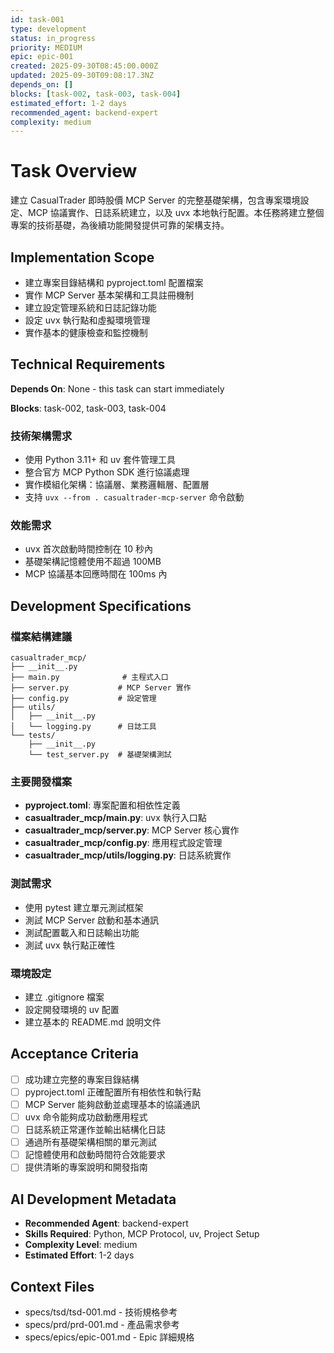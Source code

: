 ```yaml
---
id: task-001
type: development
status: in_progress
priority: MEDIUM
epic: epic-001
created: 2025-09-30T08:45:00.000Z
updated: 2025-09-30T09:08:17.3NZ
depends_on: []
blocks: [task-002, task-003, task-004]
estimated_effort: 1-2 days
recommended_agent: backend-expert
complexity: medium
---
```


# Task Overview

建立 CasualTrader 即時股價 MCP Server 的完整基礎架構，包含專案環境設定、MCP 協議實作、日誌系統建立，以及 uvx 本地執行配置。本任務將建立整個專案的技術基礎，為後續功能開發提供可靠的架構支持。

## Implementation Scope

- 建立專案目錄結構和 pyproject.toml 配置檔案
- 實作 MCP Server 基本架構和工具註冊機制
- 建立設定管理系統和日誌記錄功能
- 設定 uvx 執行點和虛擬環境管理
- 實作基本的健康檢查和監控機制

## Technical Requirements

**Depends On**: None - this task can start immediately

**Blocks**: task-002, task-003, task-004

### 技術架構需求

- 使用 Python 3.11+ 和 uv 套件管理工具
- 整合官方 MCP Python SDK 進行協議處理
- 實作模組化架構：協議層、業務邏輯層、配置層
- 支持 `uvx --from . casualtrader-mcp-server` 命令啟動

### 效能需求

- uvx 首次啟動時間控制在 10 秒內
- 基礎架構記憶體使用不超過 100MB
- MCP 協議基本回應時間在 100ms 內

## Development Specifications

### 檔案結構建議

```
casualtrader_mcp/
├── __init__.py
├── main.py              # 主程式入口
├── server.py           # MCP Server 實作
├── config.py           # 設定管理
├── utils/
│   ├── __init__.py
│   └── logging.py      # 日誌工具
└── tests/
    ├── __init__.py
    └── test_server.py  # 基礎架構測試
```

### 主要開發檔案

- **pyproject.toml**: 專案配置和相依性定義
- **casualtrader_mcp/main.py**: uvx 執行入口點
- **casualtrader_mcp/server.py**: MCP Server 核心實作
- **casualtrader_mcp/config.py**: 應用程式設定管理
- **casualtrader_mcp/utils/logging.py**: 日誌系統實作

### 測試需求

- 使用 pytest 建立單元測試框架
- 測試 MCP Server 啟動和基本通訊
- 測試配置載入和日誌輸出功能
- 測試 uvx 執行點正確性

### 環境設定

- 建立 .gitignore 檔案
- 設定開發環境的 uv 配置
- 建立基本的 README.md 說明文件

## Acceptance Criteria

- [ ] 成功建立完整的專案目錄結構
- [ ] pyproject.toml 正確配置所有相依性和執行點
- [ ] MCP Server 能夠啟動並處理基本的協議通訊
- [ ] uvx 命令能夠成功啟動應用程式
- [ ] 日誌系統正常運作並輸出結構化日誌
- [ ] 通過所有基礎架構相關的單元測試
- [ ] 記憶體使用和啟動時間符合效能要求
- [ ] 提供清晰的專案說明和開發指南

## AI Development Metadata

- **Recommended Agent**: backend-expert
- **Skills Required**: Python, MCP Protocol, uv, Project Setup
- **Complexity Level**: medium
- **Estimated Effort**: 1-2 days

## Context Files

- specs/tsd/tsd-001.md - 技術規格參考
- specs/prd/prd-001.md - 產品需求參考
- specs/epics/epic-001.md - Epic 詳細規格
